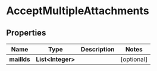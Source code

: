 

# AcceptMultipleAttachments


## Properties

| Name | Type | Description | Notes |
|------------ | ------------- | ------------- | -------------|
|**mailIds** | **List&lt;Integer&gt;** |  |  [optional] |



